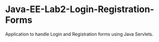 # Java-EE-Lab2-Login-Registration-Forms
Application to handle Login and Registration forms using Java Servlets.
